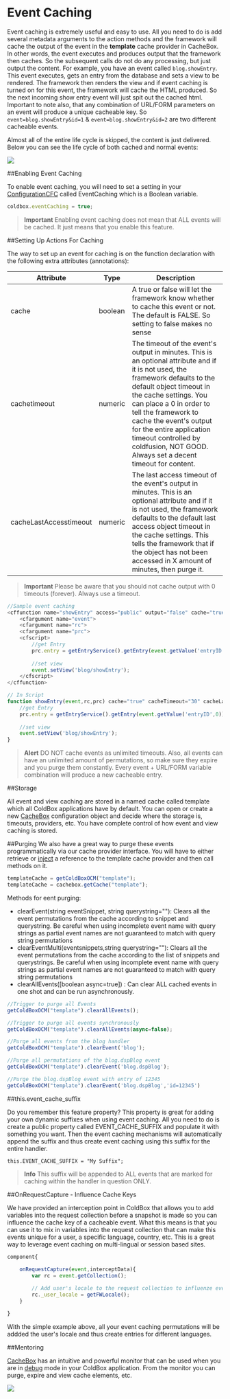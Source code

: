 # Event Caching

Event caching is extremely useful and easy to use. All you need to do is add several metadata arguments to the action methods and the framework will cache the output of the event in the **template** cache provider in CacheBox. In other words, the event executes and produces output that the framework then caches. So the subsequent calls do not do any processing, but just output the content. For example, you have an event called `blog.showEntry`. This event executes, gets an entry from the database and sets a view to be rendered. The framework then renders the view and if event caching is turned on for this event, the framework will cache the HTML produced. So the next incoming show entry event will just spit out the cached html. Important to note also, that any combination of URL/FORM parameters on an event will produce a unique cacheable key. So `event=blog.showEntry&id=1` & `event=blog.showEntry&id=2` are two different cacheable events.

Almost all of the entire life cycle is skipped, the content is just delivered. Below you can see the life cycle of both cached and normal events:

![](../images/EventCachingFlow.jpg)

##Enabling Event Caching
 
 To enable event caching, you will need to set a setting in your [ConfigurationCFC](http://wiki.coldbox.org/wiki/ConfigurationCFC.cfm) called EventCaching which is a Boolean variable.
 
 ```js
 coldbox.eventCaching = true;
 ```
 
 > **Important** Enabling event caching does not mean that ALL events will be cached. It just means that you enable this feature. 
 
 ##Setting Up Actions For Caching
 
 The way to set up an event for caching is on the function declaration with the following extra attributes (annotations):
 
|Attribute|Type|Description|
|--|--|--|
|cache|boolean|A true or false will let the framework know whether to cache this event or not. The default is FALSE. So setting to false makes no sense|
|cachetimeout|numeric|The timeout of the event's output in minutes. This is an optional attribute and if it is not used, the framework defaults to the default object timeout in the cache settings. You can place a 0 in order to tell the framework to cache the event's output for the entire application timeout controlled by coldfusion, NOT GOOD. Always set a decent timeout for content. |
|cacheLastAccesstimeout |numeric|The last access timeout of the event's output in minutes. This is an optional attribute and if it is not used, the framework defaults to the default last access object timeout in the cache settings. This tells the framework that if the object has not been accessed in X amount of minutes, then purge it.|


> **Important** Please be aware that you should not cache output with 0 timeouts (forever). Always use a timeout. 

```js
//Sample event caching
<cffunction name="showEntry" access="public" output="false" cache="true" cacheTimeout="30" cacheLastAccessTimeout="15">
	<cfargument name="event">
	<cfargument name="rc">
	<cfargument name="prc">
	<cfscript>
		//get Entry
		prc.entry = getEntryService().getEntry(event.getValue('entryID',0));
		
		//set view
		event.setView('blog/showEntry');
	</cfscript>
</cffunction>

// In Script
function showEntry(event,rc,prc) cache="true" cacheTimeout="30" cacheLastAccessTimeout="15"{
	//get Entry
	prc.entry = getEntryService().getEntry(event.getValue('entryID',0));
		
	//set view
	event.setView('blog/showEntry');
}
```

> **Alert** DO NOT cache events as unlimited timeouts. Also, all events can have an unlimited amount of permutations, so make sure they expire and you purge them constantly. Every event + URL/FORM variable combination will produce a new cacheable entry. 


##Storage

All event and view caching are stored in a named cache called template which all ColdBox applications have by default. You can open or create a new [CacheBox](http://wiki.coldbox.org/wiki/CacheBox.cfm) configuration object and decide where the storage is, timeouts, providers, etc. You have complete control of how event and view caching is stored.

##Purging
We also have a great way to purge these events programmatically via our cache provider interface. You will have to either retrieve or [inject](http://wiki.coldbox.org/wiki/WireBox.cfm) a reference to the template cache provider and then call methods on it.

```js
templateCache = getColdBoxOCM("template");
templateCache = cachebox.getCache("template");
```

Methods for eent purging:

* clearEvent(string eventSnippet, string querystring=""): Clears all the event permutations from the cache according to snippet and querystring. Be careful when using incomplete event name with query strings as partial event names are not guaranteed to match with query string permutations
* clearEventMulti(eventsnippets,string querystring=""): Clears all the event permutations from the cache according to the list of snippets and querystrings. Be careful when using incomplete event name with query strings as partial event names are not guaranteed to match with query string permutations
* clearAllEvents([boolean async=true]) : Can clear ALL cached events in one shot and can be run asynchronously.

```js
//Trigger to purge all Events
getColdBoxOCM("template").clearAllEvents();

//Trigger to purge all events synchronously
getColdBoxOCM("template").clearAllEvents(async=false);

//Purge all events from the blog handler
getColdBoxOCM("template").clearEvent('blog');

//Purge all permutations of the blog.dspBlog event
getColdBoxOCM("template").clearEvent('blog.dspBlog');

//Purge the blog.dspBlog event with entry of 12345
getColdBoxOCM("template").clearEvent('blog.dspBlog','id=12345')
```

##this.event_cache_suffix

Do you remember this feature property? This property is great for adding your own dynamic suffixes when using event caching. All you need to do is create a public property called EVENT_CACHE_SUFFIX and populate it with something you want. Then the event caching mechanisms will automatically append the suffix and thus create event caching using this suffix for the entire handler.

`this.EVENT_CACHE_SUFFIX = "My Suffix";`

> **Info** This suffix will be appended to ALL events that are marked for caching within the handler in question ONLY. 

##OnRequestCapture - Influence Cache Keys

We have provided an interception point in ColdBox that allows you to add variables into the request collection before a snapshot is made so you can influence the cache key of a cacheable event. What this means is that you can use it to mix in variables into the request collection that can make this events unique for a user, a specific language, country, etc. This is a great way to leverage event caching on multi-lingual or session based sites.

```js
component{
	
	onRequestCapture(event,interceptData){
		var rc = event.getCollection();

		// Add user's locale to the request collection to influenze event caching
		rc._user_locale = getFWLocale();
	}

}
```

With the simple example above, all your event caching permutations will be addded the user's locale and thus create entries for different languages.

##Mentoring

[CacheBox](http://wiki.coldbox.org/wiki/CacheBox.cfm) has an intuitive and powerful monitor that can be used when you are in [debug](http://wiki.coldbox.org/wiki/CacheBox.cfm) mode in your ColdBox application. From the monitor you can purge, expire and view cache elements, etc.


![](cachemonitor.jpg)


